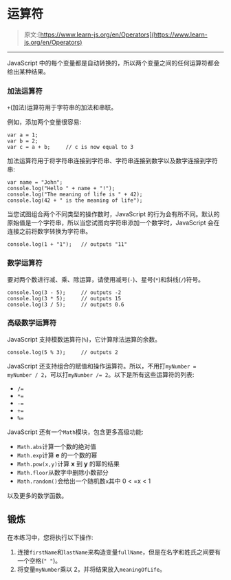 # 运算符

> 原文:[https://www.learn-js.org/en/Operators](https://www.learn-js.org/en/Operators)

* * *

JavaScript 中的每个变量都是自动转换的，所以两个变量之间的任何运算符都会给出某种结果。

### 加法运算符

`+`(加法)运算符用于字符串的加法和串联。

例如，添加两个变量很容易:

```
var a = 1;
var b = 2;
var c = a + b;     // c is now equal to 3 
```

加法运算符用于将字符串连接到字符串、字符串连接到数字以及数字连接到字符串:

```
var name = "John";
console.log("Hello " + name + "!");
console.log("The meaning of life is " + 42);
console.log(42 + " is the meaning of life"); 
```

当您试图组合两个不同类型的操作数时，JavaScript 的行为会有所不同。默认的原始值是一个字符串，所以当您试图向字符串添加一个数字时，JavaScript 会在连接之前将数字转换为字符串。

```
console.log(1 + "1");   // outputs "11" 
```

### 数学运算符

要对两个数进行减、乘、除运算，请使用减号(`-`)、星号(`*`)和斜线(`/`)符号。

```
console.log(3 - 5);     // outputs -2
console.log(3 * 5);     // outputs 15
console.log(3 / 5);     // outputs 0.6 
```

### 高级数学运算符

JavaScript 支持模数运算符(`%`)，它计算除法运算的余数。

```
console.log(5 % 3);     // outputs 2 
```

JavaScript 还支持组合的赋值和操作运算符。所以，不用打`myNumber = myNumber / 2`，可以打`myNumber /= 2`。以下是所有这些运算符的列表:

*   `/=`
*   `*=`
*   `-=`
*   `+=`
*   `%=`

JavaScript 还有一个`Math`模块，包含更多高级功能:

*   `Math.abs`计算一个数的绝对值
*   `Math.exp`计算 **e** 的一个数的幂
*   `Math.pow(x,y)`计算 **x** 到 **y** 的幂的结果
*   `Math.floor`从数字中删除小数部分
*   `Math.random()`会给出一个随机数`x`其中 0 < =x < 1

以及更多的数学函数。

## 锻炼

在本练习中，您将执行以下操作:

1.  连接`firstName`和`lastName`来构造变量`fullName`，但是在名字和姓氏之间要有一个空格(`" "`)。
2.  将变量`myNumber`乘以 2，并将结果放入`meaningOfLife`。